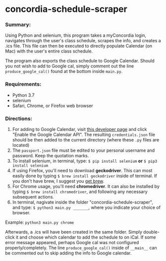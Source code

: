 # concordia-schedule-scraper
### Summary:
Using Python and selenium, this program takes a myConcordia login, navigates through the user's class schedule, scrapes the info, and creates a .ics file.
This file can then be executed to directly populate Calendar (on Mac) with the user's entire class schedule.

The program also exports the class schedule to Google Calendar. Should you not wish to add to Google cal, simply comment out the line `produce_google_cal()` found at the bottom inside `main.py`.

### Requirements:
* Python 3.7
* selenium
* Safari, Chrome, or Firefox web browser

### Directions:
1. For adding to Google Calendar, visit [this developer page](https://developers.google.com/calendar/quickstart/python) and click "Enable the Google Calendar API".
The resulting `credentials.json` file should be then added to the current directory (where these `.py` files are located)
2. The `passport.json` file must be edited to your personal username and password. Keep the quotation marks.
3. To install selenium, in terminal, type: `$ pip install selenium` __or__ `$ pip3 install selenium`
4. If using Firefox, you'll need to download __geckodriver__. This can most easily done by typing `$ brew install geckodriver` inside of terminal.
If you don't have brew, I suggest you [get brew](https://brew.sh).
5. For Chrome usage, you'll need __chromedriver__. It can also be installed by typing `$ brew install chromedriver`, and following any necessary subsequent actions.
6. In terminal, nagivate inside the folder "concordia-schedule-scraper", and type: `$ python3 main.py _______`, where you indicate your choice of browser.

Example:
`python3 main.py chrome`

Afterwards, a .ics will have been created in the same folder. Simply double-click it and choose which calendar to add the schedule to on iCal.
If some error message appeared, perhaps Google cal was not configured properly/completely. The line `produce_google_cal()` inside of `__main__` can be commented out to skip adding the info to Google calendar.
